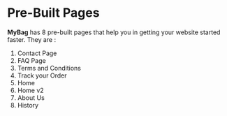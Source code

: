 # Pre-Built Pages

**MyBag** has 8 pre-built pages that help you in getting your website started faster. They are :

1. Contact Page
2. FAQ Page
3. Terms and Conditions
4. Track your Order
5. Home
6. Home v2
7. About Us
8. History







